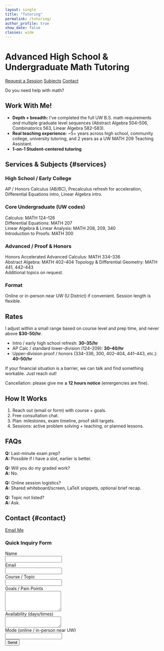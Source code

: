 ```yaml
---
layout: single
title: "Tutoring"
permalink: /tutoring/
author_profile: true
show_date: false
classes: wide
---
```


# Advanced High School & Undergraduate Math Tutoring  

<div class="cta-buttons">
<a class="btn btn--primary" href="mailto:austinul@uw.edu?subject=Tutoring%20Inquiry&body=Hi%20Austin,%0A%0ACourse(s):%0AGoals / pain points:%0ATimeline (exam dates, etc.):%0AWeekly availability:%0AIn-person or online:%0ABackground / last math class:%0AAnything else:%0A">Request a Session</a>
<a class="btn" href="#services">Subjects</a>
<a class="btn" href="#contact">Contact</a>
</div>

Do you need help with math?

## Work With Me!

- **Depth + breadth:** I've completed the full UW B.S. math requirements *and* multiple graduate level sequences (Abstract Algebra 504–506, Combinatorics 563, Linear Algebra 582–583).  
- **Real teaching experience:** ~5+ years across high school, community college, university tutoring, and 2 years as a UW MATH 209 Teaching Assistant.  
- **1-on-1 Student-centered tutoring**

## Services & Subjects  {#services}

### High School / Early College
AP / Honors Calculus (AB/BC), Precalculus refresh for acceleration, Differential Equations intro, Linear Algebra intro.

### Core Undergraduate (UW codes)
Calculus: MATH 124–126  
Differential Equations: MATH 207  
Linear Algebra & Linear Analysis: MATH 208, 209, 340  
Introduction to Proofs: MATH 300  

### Advanced / Proof & Honors
Honors Accelerated Advanced Calculus: MATH 334–336  
Abstract Algebra: MATH 402–404
Topology & Differential Geometry: MATH 441, 442–443  
Additional topics on request.

### Format
Online or in-person near UW (U District) if convenient. Session length is flexible.

## Rates

I adjust within a small range based on course level and prep time, and never above **$30-50/hr**.

- Intro / early high school refresh: **$30–$35/hr**
- AP Calc / standard lower-division (124–209): **$30–$40/hr**
- Upper-division proof / honors (334–336, 300, 402–404, 441–443, etc.): **$40–$50/hr**

If your financial situation is a barrier, we can talk and find something workable. Just reach out!

Cancellation: please give me **≥ 12 hours notice** (emergencies are fine).

## How It Works

1. Reach out (email or form) with course + goals.  
2. Free consultation chat.  
3. Plan: milestones, exam timeline, proof skill targets.  
4. Sessions: active problem solving + teaching, or planned lessons.  

## FAQs

**Q:** Last-minute exam prep?  
**A:** Possible if I have a slot, earlier is better.

**Q:** Will you do my graded work?  
**A:** No.

**Q:** Online session logistics?  
**A:** Shared whiteboard/screen, LaTeX snippets, optional brief recap.

**Q:** Topic not listed?  
**A:** Ask.

## Contact  {#contact}

<div class="cta-buttons">
<a class="btn btn--primary" href="mailto:austinul@uw.edu?subject=Tutoring%20Inquiry&body=Hi%20Austin,%0A%0ACourse(s):%0AGoals / pain points:%0AExam dates / deadlines:%0AAvailability (days/times):%0AOnline or in-person:%0ABackground gaps you suspect:%0A">Email Me</a>
</div>

### Quick Inquiry Form

<form action="https://formspree.io/f/mpwlqdka" method="POST">
  <label>Name<br><input type="text" name="name" required></label><br>
  <label>Email<br><input type="email" name="_replyto" required></label><br>
  <label>Course / Topic<br><input type="text" name="course" required></label><br>
  <label>Goals / Pain Points<br><textarea name="goals" rows="4"></textarea></label><br>
  <label>Availability (days/times)<br><textarea name="availability" rows="2"></textarea></label><br>
  <label>Mode (online / in-person near UW)<br><input type="text" name="mode"></label><br>
  <button type="submit">Send</button>
  <input type="hidden" name="subject" value="New Tutoring Inquiry">
  <input type="hidden" name="_next" value="https://austinulrigg.github.io/tutoring/#thanks">
</form>

<!-- Thank-you message hidden until anchor is targeted -->
<style>
#thanks { display:none; }
:target#thanks { display:block; margin-top:2rem; font-weight:600; }
</style>
<div id="thanks">Thanks—your inquiry was sent. I’ll reply soon.</div>

